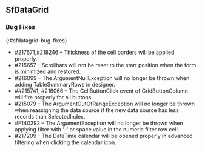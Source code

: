 ## SfDataGrid

### Bug Fixes
{:#sfdatagrid-bug-fixes}

*	\#217671,\#218246 – Thickness of the cell borders will be applied properly.
*	\#215657 – Scrollbars will not be reset to the start position when the form is minimized and restored.
*	\#216099 – The ArgumentNullException will no longer be thrown when adding TableSummaryRows in designer.
*	\##215741, \#216066 – The CellButtonClick event of GridButtonColumn will fire properly for all buttons.
*	\#215079 – The ArgumentOutOfRangeException will no longer be thrown when reassigning the data source if the new data source has less records than SelectedIndex.
*	\#F140292 – The ArgumentException will no longer be thrown when applying filter with ‘–‘ or space value in the numeric filter row cell.
*  \#217209 - The DateTime calendar will be opened properly in advanced filtering when clicking the calendar icon.